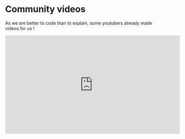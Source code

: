 
# Community videos

As we are better to code than to explain, some youtubers already made videos for us !

<iframe
    width="560"
    height="315"
    src="https://www.youtube-nocookie.com/embed/v=yP8SKvDcgEE"
    frameborder="0"
    allow="accelerometer; autoplay; clipboard-write; encrypted-media; gyroscope; picture-in-picture"
    allowfullscreen>
</iframe>
